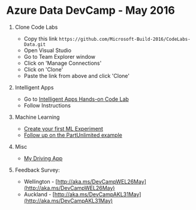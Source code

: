 # Azure Data DevCamp - May 2016

1. Clone Code Labs
    * Copy this link `https://github.com/Microsoft-Build-2016/CodeLabs-Data.git`
    * Open Visual Studio
    * Go to Team Explorer window
    * Click on 'Manage Connections'
    * Click on 'Clone'
    * Paste the link from above and click 'Clone'


2. Intelligent Apps
    * Go to [Intelligent Apps Hands-on Code Lab](https://github.com/Microsoft-Build-2016/CodeLabs-Data/blob/master/Module1-IntelligentApp/README.md)
    * Follow Instructions


3. Machine Learning
    * [Create your first ML Experiment](https://azure.microsoft.com/en-us/documentation/articles/machine-learning-create-experiment/)
    * [Follow up on the PartUnlimited example](https://github.com/Microsoft-Build-2016/CodeLabs-Data/blob/master/Module3-MachineLearning/README.md)


4. Misc
    * [My Driving App](http://azure.com/mydriving)
    
    
    
5. Feedback Survey:
    * Wellington - [http://aka.ms/DevCampWEL26May](http://aka.ms/DevCampWEL26May)
    * Auckland - [http://aka.ms/DevCampAKL31May](http://aka.ms/DevCampAKL31May)